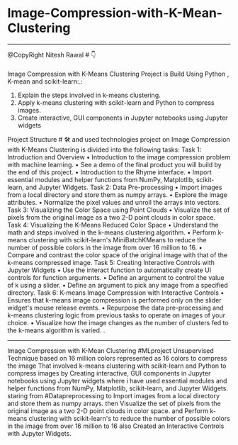 # Image-Compression-with-K-Mean-Clustering


________________________________________
@CopyRight Nitesh Rawal # 👇
#### 
Image Compression with K-Means Clustering Project is Build Using Python , K-mean and scikit-learn:.:
1.	Explain the steps involved in k-means clustering.
2.	Apply k-means clustering with scikit-learn and Python to compress images.
3.	Create interactive, GUI components in Jupyter notebooks using Jupyter widgets


Project Structure # 🛠️ and used technologies
project on Image Compression with K-Means Clustering is divided into the following tasks:
Task 1: Introduction and Overview
•	Introduction to the image compression problem with machine learning.
•	See a demo of the final product you will build by the end of this project.
•	Introduction to the Rhyme interface.
•	Import essential modules and helper functions from NumPy, Matplotlib, scikit-learn, and Jupyter Widgets.
Task 2: Data Pre-processing
•	Import images from a local directory and store them as numpy arrays.
•	Explore the image attributes.
•	Normalize the pixel values and unroll the arrays into vectors.
Task 3: Visualizing the Color Space using Point Clouds 
•	Visualize the set of pixels from the original image as a two 2-D point clouds in color space.
Task 4: Visualizing the K-Means Reduced Color Space
•	Understand the math and steps involved in the k-means clustering algorithm.
•	Perform k-means clustering with scikit-learn's MiniBatchKMeans to reduce the number of possible colors in the image from over 16 million to 16.
•	Compare and contrast the color space of the original image with that of the k-means compressed image.
Task 5: Creating Interactive Controls with Jupyter Widgets
•	Use the interact function to automatically create UI controls for function arguments.
•	Define an argument to control the value of k using a slider.
•	Define an argument to pick any image from a specified directory.
Task 6: K-means Image Compression with Interactive Controls
•	Ensures that k-means image compression is performed only on the slider widget's mouse release events.
•	Repurpose the data pre-processing and k-means clustering logic from previous tasks to operate on images of your choice.
•	Visualize how the image changes as the number of clusters fed to the k-means algorithm is varied.
.
________________________________________

Image Compression with K-Mean Clustering #MLproject Unsupervised Technique based on 16 million colors represented as 16 colors to compress the image
That involved k-means clustering with scikit-learn and Python to compress images by Creating interactive, GUI components in Jupyter notebooks using Jupyter widgets
where i have used  essential modules and helper functions from NumPy, Matplotlib, scikit-learn, and Jupyter Widgets.
staring from #Datapreprocessing to Import images from a local directory and store them as numpy arrays. then
Visualize the set of pixels from the original image as a two 2-D point clouds in color space. and Perform k-means clustering with scikit-learn's  to reduce the number of possible colors in the image from over 16 million to 16 
also Created an Interactive Controls with Jupyter Widgets.

 
 
 
 
 
 
 
 
